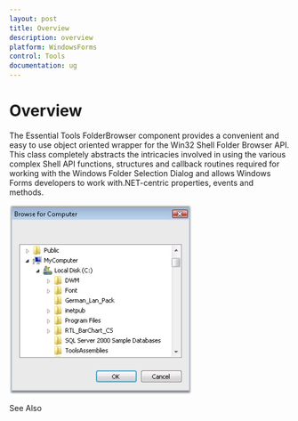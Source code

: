 ```yaml
---
layout: post
title: Overview
description: overview
platform: WindowsForms
control: Tools
documentation: ug
---
```


# Overview

The Essential Tools FolderBrowser component provides a convenient and easy to use object oriented wrapper for the Win32 Shell Folder Browser API. This class completely abstracts the intricacies involved in using the various complex Shell API functions, structures and callback routines required for working with the Windows Folder Selection Dialog and allows Windows Forms developers to work with.NET-centric properties, events and methods.

![](Overview_images/Overview_img405.jpeg) 



See Also